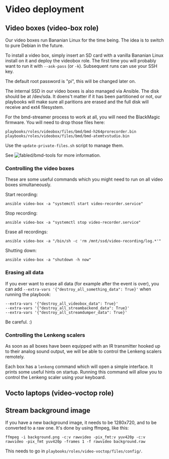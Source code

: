 # Video deployment

## Video boxes (video-box role)

Our video boxes run Bananian Linux for the time being. The idea is to switch to
pure Debian in the future.

To install a video box, simply insert an SD card with a vanilla Bananian Linux
install on it and deploy the videobox role. The first time you will probably
want to run it with `--ask-pass` (or `-k`). Subsequent runs can use your SSH
key.

The default root password is "pi", this will be changed later on.

The internal SSD in our video boxes is also managed via Ansible. The disk should
be at /dev/sda. It doens't matter if it has been partitioned or not, our
playbooks will make sure all paritions are erased and the full disk will receive
and ext4 filesystem.

For the bmd-streamer process to work at all, you will need the BlackMagic
firmware. You will need to drop those files here:

    playbooks/roles/videobox/files/bmd/bmd-h264prorecorder.bin
    playbooks/roles/videobox/files/bmd/bmd-atemtvstudio.bin

Use the `update-private-files.sh` script to manage them.

See ![fabled/bmd-tools](https://github.com/fabled/bmd-tools) for more
information.

### Controlling the video boxes

These are some useful commands which you might need to run on all video boxes
simultaneously.

Start recording:

    ansible video-box -a "systemctl start video-recorder.service"

Stop recording:

    ansible video-box -a "systemctl stop video-recorder.service"

Erase all recordings:

    ansible video-box -a "/bin/sh -c 'rm /mnt/ssd/video-recording/log.*'"

Shutting down:

    ansible video-box -a "shutdown -h now"

### Erasing all data

If you ever want to erase all data (for example after the event is over), you
can add `--extra-vars '{"destroy_all_something_data": True}'` when running the
playbook:

    --extra-vars '{"destroy_all_videobox_data": True}'
    --extra-vars '{"destroy_all_streambackend_data": True}'
    --extra-vars '{"destroy_all_streamdumper_data": True}'

Be careful. :)

### Controlling the Lenkeng scalers

As soon as all boxes have been equipped with an IR transmitter hooked up to
their analog sound output, we will be able to control the Lenkeng scalers
remotely.

Each box has a `lenkeng` command which will open a simple interface. It prints
some useful hints on startup. Running this command will allow you to control
the Lenkeng scaler using your keyboard.


## Vocto laptops (video-voctop role)

## Stream background image

If you have a new background image, it needs to be 1280x720, and to be
converted to a raw one. It's done by using ffmpeg, like this:

`ffmpeg -i background.png -c:v rawvideo -pix_fmt:v yuv420p -c:v rawvideo -pix_fmt yuv420p -frames 1 -f rawvideo background.raw`

This needs to go in `playbooks/roles/video-voctop/files/config/`.
